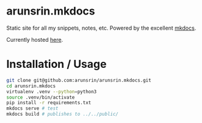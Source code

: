 # arunsrin.mkdocs

Static site for all my snippets, notes, etc. Powered by the excellent [mkdocs](http://www.mkdocs.org/).

Currently hosted [here](https://www.arunsr.in).

# Installation / Usage

``` sh
git clone git@github.com:arunsrin/arunsrin.mkdocs.git
cd arunsrin.mkdocs
virtualenv .venv --python=python3
source .venv/bin/activate
pip install -r requirements.txt
mkdocs serve # test
mkdocs build # publishes to ../../public/
```
